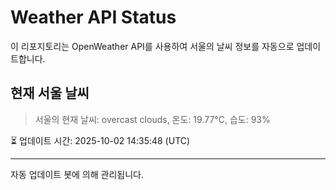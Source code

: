 
# Weather API Status

이 리포지토리는 OpenWeather API를 사용하여 서울의 날씨 정보를 자동으로 업데이트합니다.

## 현재 서울 날씨
> 서울의 현재 날씨: overcast clouds, 온도: 19.77°C, 습도: 93%

⏳ 업데이트 시간: 2025-10-02 14:35:48 (UTC)

---
자동 업데이트 봇에 의해 관리됩니다.
